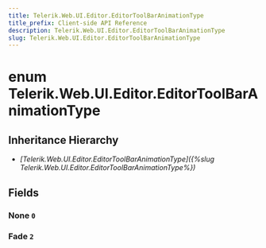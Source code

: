 ```yaml
---
title: Telerik.Web.UI.Editor.EditorToolBarAnimationType
title_prefix: Client-side API Reference
description: Telerik.Web.UI.Editor.EditorToolBarAnimationType
slug: Telerik.Web.UI.Editor.EditorToolBarAnimationType
---
```


# enum Telerik.Web.UI.Editor.EditorToolBarAnimationType

## Inheritance Hierarchy

* *[Telerik.Web.UI.Editor.EditorToolBarAnimationType]({%slug Telerik.Web.UI.Editor.EditorToolBarAnimationType%})*

## Fields

### None `0`

### Fade `2`


